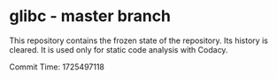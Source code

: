 # glibc - master branch

This repository contains the frozen state of the repository.
Its history is cleared. It is used only for static code
analysis with Codacy.

Commit Time: 1725497118
